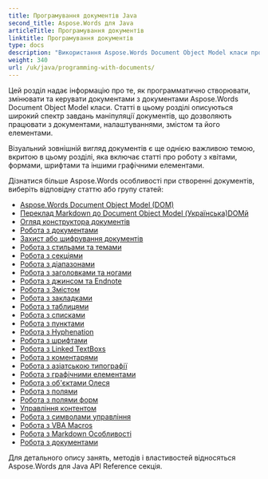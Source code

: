 ```yaml
---
title: Програмування документів Java
second_title: Aspose.Words для Java
articleTitle: Програмування документів
linktitle: Програмування документів
type: docs
description: "Використання Aspose.Words Document Object Model класи программатично створювати, змінювати та керувати документами Javaй Робота з документами, налаштуваннями та змістом, а також із зовнішнім виглядом документа через управління кольорами, формами, шрифтами та іншими графіками."
weight: 340
url: /uk/java/programming-with-documents/
---
```


Цей розділ надає інформацію про те, як программатично створювати, змінювати та керувати документами з документами Aspose.Words Document Object Model класи. Статті в цьому розділі описуються широкий спектр завдань маніпуляції документів, що дозволяють працювати з документами, налаштуваннями, змістом та його елементами.

Візуальний зовнішній вигляд документів є ще однією важливою темою, вкритою в цьому розділі, яка включає статті про роботу з квітами, формами, шрифтами та іншими графічними елементами.

Дізнатися більше Aspose.Words особливості при створенні документів, виберіть відповідну статтю або групу статей:

- [Aspose.Words Document Object Model (DOM)](/words/uk/java/aspose-words-document-object-model/)
- [Переклад Markdown до Document Object Model (Українська)DOMй](/words/uk/java/translate-markdown-to-document-object-model/)
- [Огляд конструктора документів](/words/uk/java/document-builder-overview/)
- [Робота з документами](/words/uk/java/working-with-document/)
- [Захист або шифрування документів](/words/uk/java/protect-or-encrypt-a-document/)
- [Робота з стильами та темами](/words/java/working-with-styles/)
- [Робота з секціями](/words/uk/java/working-with-sections/)
- [Робота з діапазонами](/words/uk/java/working-with-ranges/)
- [Робота з заголовками та ногами](/words/uk/java/working-with-headers-and-footers/)
- [Робота з джинсом та Endnote](/words/uk/java/working-with-footnote-and-endnote/)
- [Робота з Змістом](/words/uk/java/working-with-table-of-contents/)
- [Робота з закладками](/words/uk/java/working-with-bookmarks/)
- [Робота з таблицями](/words/uk/java/working-with-tables/)
- [Робота з списками](/words/uk/java/working-with-lists/)
- [Робота з пунктами](/words/uk/java/working-with-paragraphs/)
- [Робота з Hyphenation](/words/uk/java/working-with-hyphenation/)
- [Робота з шрифтами](/words/uk/java/working-with-fonts/)
- [Робота з Linked TextBoxs](/words/uk/java/working-with-linked-textboxes/)
- [Робота з коментарями](/words/uk/java/working-with-comments/)
- [Робота з азіатською типографії](/words/uk/java/working-with-asian-typography/)
- [Робота з графічними елементами](/words/java/working-with-graphic-elements/)
- [Робота з об'єктами Олеся](/words/uk/java/working-with-ole-objects/)
- [Робота з полями](/words/uk/java/working-with-fields/)
- [Робота з полями форм](/words/uk/java/working-with-form-fields/)
- [Управління контентом](/words/java/contents-management/)
- [Робота з символами управління](/words/uk/java/working-with-control-characters/)
- [Робота з VBA Macros](/words/uk/java/working-with-vba-macros/)
- [Робота з Markdown Особливості](/words/uk/java/working-with-markdown-features/)
- [Робота з документами](/words/uk/java/working-with-text-document/)

Для детального опису занять, методів і властивостей відносяться Aspose.Words для Java API Reference секція.